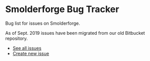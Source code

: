 Smolderforge Bug Tracker
==========
Bug list for issues on Smolderforge.

As of Sept. 2019 issues have been migrated from our old Bitbucket repository.

 - [See all issues](https://github.com/Smolderforge/issues/issues)
 - [Create new issue](https://github.com/Smolderforge/issues/issues/new)
